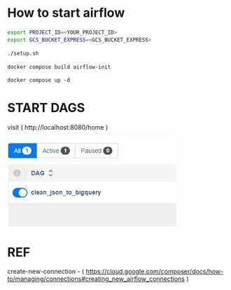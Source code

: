 # How to start airflow
```bash
export PROJECT_ID=<YOUR_PROJECT_ID>
export GCS_BUCKET_EXPRESS=<GCS_BUCKET_EXPRESS>
```

```bash
./setup.sh
```

```
docker compose build airflow-init
```

```
docker compose up -d
```

# START DAGS

visit ( http://localhost:8080/home )

![Alt text](../images/start_dags.JPG)

# REF
create-new-connection - ( https://cloud.google.com/composer/docs/how-to/managing/connections#creating_new_airflow_connections )